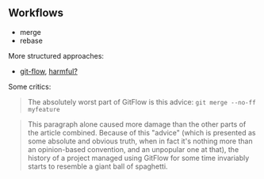 ## Workflows

* merge
* rebase

More structured approaches:

* [git-flow](https://github.com/nvie/gitflow), [harmful?](https://www.endoflineblog.com/gitflow-considered-harmful)

Some critics:

> The absolutely worst part of GitFlow is this advice: `git merge --no-ff myfeature`

> This paragraph alone caused more damage than the other parts of the article
> combined. Because of this "advice" (which is presented as some absolute and
> obvious truth, when in fact it's nothing more than an opinion-based
> convention, and an unpopular one at that), the history of a project managed
> using GitFlow for some time invariably starts to resemble a giant ball of
> spaghetti.
